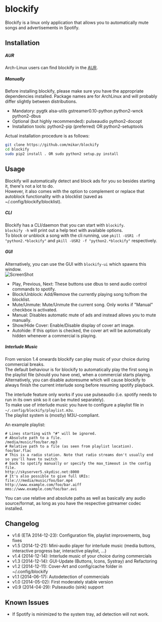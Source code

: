 # blockify
Blockify is a linux only application that allows you to automatically mute songs and advertisements in Spotify.  

## Installation
##### AUR
Arch-Linux users can find blockify in the [AUR](https://aur.archlinux.org/packages/blockify/).  

##### Manually
Before installing blockify, please make sure you have the appropriate dependencies installed. Package names are for ArchLinux and will probably differ slightly between distributions. 
- Mandatory: pygtk alsa-utils gstreamer0.10-python python2-wnck python2-dbus
- Optional (but highly recommended): pulseaudio python2-docopt  
- Installation tools: python2-pip (preferred) OR python2-setuptools  

Actual installation procedure is as follows:  
``` bash
git clone https://github.com/mikar/blockify
cd blockify
sudo pip2 install . OR sudo python2 setup.py install
```

## Usage
Blockify will automatically detect and block ads for you so besides starting it, there's not a lot to do.  
However, it also comes with the option to complement or replace that autoblock functionality with a blocklist (saved as ~/.config/blockify/blocklist).  

##### CLI
Blockify has a CLI/daemon that you can start with `blockify`.  
`blockify -h` will print out a help text with available options.  
To block or unblock a song with the cli running, use `pkill -USR1 -f "python2.*blockify"` and `pkill -USR2 -f "python2.*blockify"` respectively.   

##### GUI
Alternatively, you can use the GUI with `blockify-ui` which spawns this window.  
![ScreenShot](http://a.pomf.se/vxnnwo.jpg)  
- Play, Previous, Next: These buttons use dbus to send audio control commands to spotify.
- Block/Unblock: Add/Remove the currently playing song to/from the blocklist.
- Mute/Unmute: Mute/Unmute the current song. Only works if "Manual" checkbox is activated.
- Manual: Disables automatic mute of ads and instead allows you to mute manually.
- Show/Hide Cover: Enable/Disable display of cover art image.
- Autohide: If this option is checked, the cover art will be automatically hidden whenever a commercial is playing.

##### Interlude Music
From version 1.4 onwards blockify can play music of your choice during commercial breaks.  
The default behaviour is for blockify to automatically play the first song in the playlist file (should you have one), when a commercial starts playing.  
Alternatively, you can disable autoresume which will cause blockify to always finish the current interlude song before resuming spotify playback.  

The interlude feature only works if you use pulseaudio (i.e. spotify needs to run in its own sink so it can be muted separately).    
To make use of interlude music you have to configure a playlist file in `~/.config/blockify/playlist.m3u`.  
The playlist system is (mostly) M3U-compliant.  

An example playlist:
```
# Lines starting with "#" will be ignored.
# Absolute path to a file.
/media/music/foo/bar.mp3
# Relative path to a file (as seen from playlist location).
foo/bar.flac
# This is a radio station. Note that radio streams don't usually end so you'll have to switch
# back to spotify manually or specify the max_timeout in the config file.
http://skyserver5.skydisc.net:8000
# It's also possible to give full URIs:
file:///media/music/foo/bar.mp4
http://www.example.com/foo/bar.aiff
mms://www.example.com/foo/bar.avi
```
You can use relative and absolute paths as well as basically any audio source/format, as long as you have the respective gstreamer codec installed. 

## Changelog
- v1.6 (ETA 2014-12-23): Configuration file, playlist improvements, bug fixes
- v1.5 (2014-12-21): Mini-audio player for interlude music (media buttons, interactive progress bar, interactive playlist, ...)
- v1.4 (2014-12-14): Interlude music of your choice during commercials  
- v1.3 (2014-12-14): GUI-Update (Buttons, Icons, Systray) and Refactoring  
- v1.2 (2014-12-11): Cover-Art and config/cache folder in ~/.config/blockify  
- v1.1 (2014-06-17): Autodetection of commercials  
- v1.0 (2014-05-02): First moderately stable version  
- v0.9 (2014-04-29): Pulseaudio (sink) support  

## Known Issues
- If Spotify is minimized to the system tray, ad detection will not work. 
